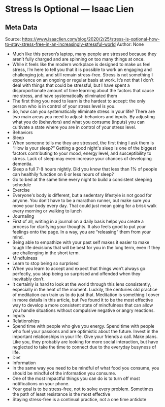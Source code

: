 # Stress Is Optional — Isaac Lien

## Meta Data

Source:  https://www.isaaclien.com/blog/2020/2/25/stress-is-optional-how-to-stay-stress-free-in-an-increasingly-stressful-world 
Author: None

- Much like this person’s laptop, many people are stressed because they aren’t fully charged and are spinning on too many things at once.
- While it feels like the modern workplace is designed to make us feel stress, I’m here to tell you that it is possible to work an engaging and challenging job, and still remain stress-free. Stress is not something I experience on an ongoing or regular basis at work. It’s not that I don’t deal with things that could be stressful, but I have spent a disproportionate amount of time learning about the factors that cause me stress, and have systematically eliminated them
- The first thing you need to learn is the hardest to accept: the only person who is in control of your stress level is you.
- So, how can you systematically eliminate stress in your life? There are two main areas you need to adjust: behaviors and inputs. By adjusting what you do (behaviors) and what you consume (inputs) you can cultivate a state where you are in control of your stress level.
- Behaviors
- Sleep
- When someone tells me they are stressed, the first thing I ask them is “How is your sleep?” Getting a good night's sleep is one of the biggest factors contributing to your mood, energy level, and susceptibility to stress. Lack of sleep may even increase your chances of developing dementia.
- Sleep a full 7-8 hours nightly. Did you know that less than 1% of people can healthily function on 6 or less hours of sleep?
- Go to bed at the same time every night to build a consistent sleeping schedule
- Exercise
- Everyone's body is different, but a sedentary lifestyle is not good for anyone. You don’t have to be a marathon runner, but make sure you move your body every day. That could just mean going for a brisk walk every morning or walking to lunch
- Journaling
- First of all, writing in a journal on a daily basis helps you create a process for clarifying your thoughts. It also feels good to put your feelings onto the page. In a way, you are “releasing” them from your mind.
- Being able to empathize with your past self makes it easier to make tough life decisions that will be best for you in the long term, even if they are challenging in the short term.
- Mindfulness
- Learn to stop being so surprised
- When you learn to accept and expect that things won’t always go perfectly, you stop being so surprised and offended when they inevitably don’t.
- It certainly is hard to look at the world through this lens consistently, especially in the heat of the moment. Luckily, the centuries old practice of meditation can train us to do just that. Meditation is something I cover in more details in this article, but I’ve found it to be the most effective way to develop a more consistent state of mindfulness that can allow you handle situations without compulsive negative or angry reactions.
- Inputs
- Relationships
- Spend time with people who give you energy. Spend time with people who fuel your passions and are optimistic about the future. Invest in the important relationships in your life. Give your friends a call. Make plans. Like you, they probably are looking for more social interaction, but have neglected to take the time to connect due to the everyday busyness of life.
- Diet
- Information
- In the same way you need to be mindful of what food you consume, you should be mindful of the information you consume.
- One of the most impactful things you can do is to turn off most notifications on your phone.
- Your goal is to be stress-free, not to solve every problem. Sometimes the path of least resistance is the most effective
- Staying stress-free is a continual practice, not a one time antidote
